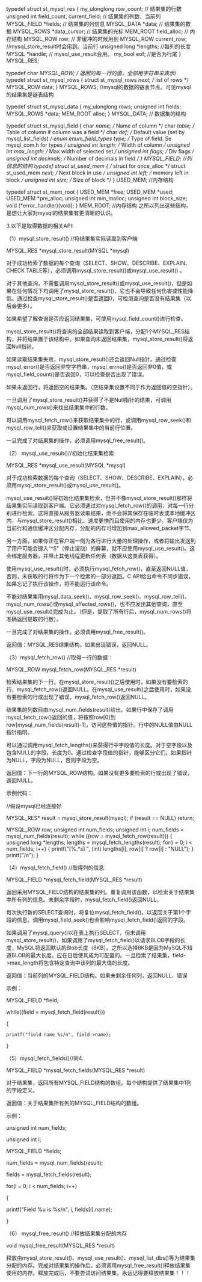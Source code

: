 typedef struct st_mysql_res {
my_ulonglong row_count;	           // 结果集的行数
unsigned int	field_count, current_field;  // 结果集的列数，当前列
MYSQL_FIELD	*fields;	               // 结果集的列信息
MYSQL_DATA	*data;	               // 结果集的数据
MYSQL_ROWS	*data_cursor;	           // 结果集的光标
MEM_ROOT	field_alloc;              // 内存结构
MYSQL_ROW	row;	                   // 非缓冲的时候用到
MYSQL_ROW	current_row;            //mysql_store_result时会用到。当前行
unsigned long *lengths;	               //每列的长度
MYSQL	*handle;	                   // mysql_use_result会用。
my_bool	eof;	                       //是否为行尾
} MYSQL_RES;
 
typedef char **MYSQL_ROW;	/* 返回的每一行的值，全部用字符串来表示*/
typedef struct st_mysql_rows {
struct st_mysql_rows *next;	/* list of rows */
  MYSQL_ROW data;
} MYSQL_ROWS;              //mysql的数据的链表节点。可见mysql的结果集是链表结构
 
 
typedef struct st_mysql_data {
  my_ulonglong rows;
  unsigned int fields;
  MYSQL_ROWS *data;
  MEM_ROOT alloc;
} MYSQL_DATA; // 数据集的结构
 
typedef struct st_mysql_field {
  char *name;					  /* Name of column */
  char *table;	                      /* Table of column if column was a field */
  char *def;	                      /* Default value (set by mysql_list_fields) */
  enum enum_field_types type;	      /* Type of field. Se mysql_com.h for types */
  unsigned int length;	              /* Width of column */
  unsigned int max_length;	          /* Max width of selected set */
  unsigned int flags;	              /* Div flags */
  unsigned int decimals;	          /* Number of decimals in field */
} MYSQL_FIELD;  //列信息的结构
 typedef struct st_used_mem {    	/* struct for once_alloc */
struct st_used_mem *next;	    /* Next block in use */
  unsigned int left;             	/* memory left in block  */
  unsigned int size;             	/* Size of block */
} USED_MEM; //内存结构
 
typedef struct st_mem_root {
  USED_MEM *free;
  USED_MEM *used;
  USED_MEM *pre_alloc;
  unsigned int	min_malloc;
  unsigned int	block_size;
  void (*error_handler)(void);
} MEM_ROOT;  //内存结构
之所以列出这些结构，是想让大家对mysql的结果集有更清晰的认识。

 

3.以下是取得数据的相关API:

 

（1）mysql_store_result() //将结果集实际读取到客户端

MYSQL_RES *mysql_store_result(MYSQL *mysql)

对于成功检索了数据的每个查询（SELECT、SHOW、DESCRIBE、EXPLAIN、CHECK TABLE等），必须调用mysql_store_result()或mysql_use_result() 。

对于其他查询，不需要调用mysql_store_result()或mysql_use_result()，但是如果在任何情况下均调用了mysql_store_result()，它也不会导致任何伤害或性能降低。通过检查mysql_store_result()是否返回0，可检测查询是否没有结果集（以后会更多）。

 

如果希望了解查询是否应返回结果集，可使用mysql_field_count()进行检查。

mysql_store_result()将查询的全部结果读取到客户端，分配1个MYSQL_RES结构，并将结果置于该结构中。如果查询未返回结果集，mysql_store_result()将返回Null指针。

如果读取结果集失败，mysql_store_result()还会返回Null指针。通过检查mysql_error()是否返回非空字符串，mysql_errno()是否返回非0值，或mysql_field_count()是否返回0，可以检查是否出现了错误。

如果未返回行，将返回空的结果集。（空结果集设置不同于作为返回值的空指针）。

 

一旦调用了mysql_store_result()并获得了不是Null指针的结果，可调用mysql_num_rows()来找出结果集中的行数。

 

可以调用mysql_fetch_row()来获取结果集中的行，或调用mysql_row_seek()和mysql_row_tell()来获取或设置结果集中的当前行位置。

一旦完成了对结果集的操作，必须调用mysql_free_result()。

 

（2） mysql_use_result()//初始化结果集检索

MYSQL_RES *mysql_use_result(MYSQL *mysql)

对于成功检索数据的每个查询（SELECT、SHOW、DESCRIBE、EXPLAIN），必须用mysql_store_result()或mysql_use_result()。

mysql_use_result()将初始化结果集检索，但并不像mysql_store_result()那样将结果集实际读取到客户端。它必须通过对mysql_fetch_row()的调用，对每一行分别进行检索。这将直接从服务器读取结果，而不会将其保存在临时表或本地缓冲区内，与mysql_store_result()相比，速度更快而且使用的内存也更少。客户端仅为当前行和通信缓冲区分配内存，分配的内存可增加到max_allowed_packet字节。

 

另一方面，如果你正在客户端一侧为各行进行大量的处理操作，或者将输出发送到了用户可能会键入“^S”（停止滚动）的屏幕，就不应使用mysql_use_result()。这会绑定服务器，并阻止其他线程更新任何表（数据从这类表获得）。

 

使用mysql_use_result()时，必须执行mysql_fetch_row()，直至返回NULL值，否则，未获取的行将作为下一个检索的一部分返回。C API给出命令不同步错误，如果忘记了执行该操作，将不能运行该命令。

 

不能对结果集用mysql_data_seek()、mysql_row_seek()、mysql_row_tell()、mysql_num_rows()或mysql_affected_rows()，也不应发出其他查询，直至mysql_use_result()完成为止。（但是，提取了所有行后，mysql_num_rows()将准确返回提取的行数）。

一旦完成了对结果集的操作，必须调用mysql_free_result()。

 

返回值：MYSQL_RES结果结构。如果出现错误，返回NULL。

 

（3）mysql_fetch_row()  //取得一行的数据：

MYSQL_ROW mysql_fetch_row(MYSQL_RES *result)

检索结果集的下一行。在mysql_store_result()之后使用时，如果没有要检索的行，mysql_fetch_row()返回NULL。在mysql_use_result()之后使用时，如果没有要检索的行或出现了错误，mysql_fetch_row()返回NULL。

结果集的列数目由mysql_num_fields(result)给出。如果行中保存了调用mysql_fetch_row()返回的值，将按照row[0]到row[mysql_num_fields(result)-1]，访问这些值的指针。行中的NULL值由NULL指针指明。

 

可以通过调用mysql_fetch_lengths()来获得行中字段值的长度。对于空字段以及包含NULL的字段，长度为0。通过检查字段值的指针，能够区分它们。如果指针为NULL，字段为NULL，否则字段为空。



返回值：下一行的MYSQL_ROW结构。如果没有更多要检索的行或出现了错误，返回NULL。

 

示例代码：

//假设mysql已经连接好
 
 MYSQL_RES* result = mysql_store_result(mysql);
if (result  == NULL)
 return;
 
 MYSQL_ROW row;
unsigned int num_fields;
unsigned int i;
num_fields = mysql_num_fields(result);
while ((row = mysql_fetch_row(result)))
{
   unsigned long *lengths;
   lengths = mysql_fetch_lengths(result);
   for(i = 0; i < num_fields; i++)
   {
       printf("[%.*s] ", (int) lengths[i], row[i] ? row[i] : "NULL");
   }
   printf("/n");
}

（4）mysql_fetch_field()  //取得列的信息

MYSQL_FIELD *mysql_fetch_field(MYSQL_RES *result)

返回采用MYSQL_FIELD结构的结果集的列。重复调用该函数，以检索关于结果集中所有列的信息。未剩余字段时，mysql_fetch_field()返回NULL。

每次执行新的SELECT查询时，将复位mysql_fetch_field()，以返回关于第1个字段的信息。调用mysql_field_seek()也会影响mysql_fetch_field()返回的字段。

 

如果调用了mysql_query()以在表上执行SELECT，但未调用mysql_store_result()，如果调用了mysql_fetch_field()以请求BLOB字段的长度，MySQL将返回默认的Blob长度（8KB）。之所以选择8KB是因为MySQL不知道BLOB的最大长度。应在日后使其成为可配置的。一旦检索了结果集，field->max_length将包含特定查询中该列的最大值的长度。

 

返回值：当前列的MYSQL_FIELD结构。如果未剩余任何列，返回NULL，错误

 

示例：

MYSQL_FIELD *field;

while((field = mysql_fetch_field(result)))

{

    printf("field name %s/n", field->name);

}

 

（5）mysql_fetch_fields()//同4.

MYSQL_FIELD *mysql_fetch_fields(MYSQL_RES *result)

对于结果集，返回所有MYSQL_FIELD结构的数组。每个结构提供了结果集中1列的字段定义。

 

返回值：关于结果集所有列的MYSQL_FIELD结构的数组。

 

示例：

 

unsigned int num_fields;

unsigned int i;

MYSQL_FIELD *fields;

 

num_fields = mysql_num_fields(result);

fields = mysql_fetch_fields(result);

for(i = 0; i < num_fields; i++)

{

   printf("Field %u is %s/n", i, fields[i].name);

}

 

（6） mysql_free_result()  //释放结果集分配的内存

void mysql_free_result(MYSQL_RES *result)

释放由mysql_store_result()、mysql_use_result()、mysql_list_dbs()等为结果集分配的内存。完成对结果集的操作后，必须调用mysql_free_result()释放结果集使用的内存。释放完成后，不要尝试访问结果集。永远记得要释放结果集！！！


